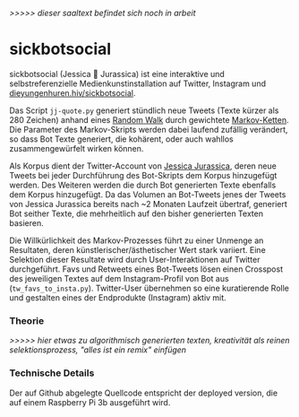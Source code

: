 *>>>>> dieser saaltext befindet sich noch in arbeit*

# sickbotsocial

sickbotsocial (Jessica 🤖 Jurassica) ist eine interaktive und selbstreferenzielle Medienkunstinstallation auf Twitter, Instagram und [dieyungenhuren.hiv/sickbotsocial](http://www.dieyungenhuren.hiv/sickbotsocial/index2.php). 

Das Script `jj-quote.py` generiert stündlich neue Tweets (Texte kürzer als 280 Zeichen) anhand eines [Random Walk](https://de.wikipedia.org/wiki/Random_Walk) durch gewichtete [Markov-Ketten](https://de.wikipedia.org/wiki/Markow-Kette). Die Parameter des Markov-Skripts werden dabei laufend zufällig verändert, so dass Bot Texte generiert, die kohärent, oder auch wahllos zusammengewürfelt wirken können. 

Als Korpus dient der Twitter-Account von [Jessica Jurassica](http://www.twitter.com/jessicajurassica), deren neue Tweets bei jeder Durchführung des Bot-Skripts dem Korpus hinzugefügt werden. Des Weiteren werden die durch Bot generierten Texte ebenfalls dem Korpus hinzugefügt. Da das Volumen an Bot-Tweets jenes der Tweets von Jessica Jurassica bereits nach ~2 Monaten Laufzeit übertraf, generiert Bot seither Texte, die mehrheitlich auf den bisher generierten Texten basieren.

Die Willkürlichkeit des Markov-Prozesses führt zu einer Unmenge an Resultaten, deren künstlerischer/ästhetischer Wert stark variiert. Eine Selektion dieser Resultate wird durch User-Interaktionen auf Twitter durchgeführt. Favs und Retweets eines Bot-Tweets lösen einen Crosspost des jeweiligen Textes auf dem Instagram-Profil von Bot aus (`tw_favs_to_insta.py`). Twitter-User übernehmen so eine kuratierende Rolle und gestalten eines der Endprodukte (Instagram) aktiv mit. 

### Theorie

*>>>>> hier etwas zu algorithmisch generierten texten, kreativität als reinen selektionsprozess, "alles ist ein remix" einfügen*

### Technische Details

Der auf Github abgelegte Quellcode entspricht der deployed version, die auf einem Raspberry Pi 3b ausgeführt wird. 
